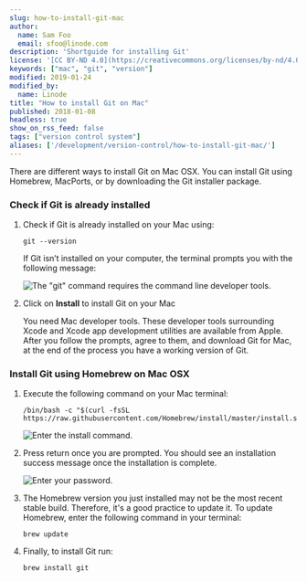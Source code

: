 ```yaml
---
slug: how-to-install-git-mac
author:
  name: Sam Foo
  email: sfoo@linode.com
description: 'Shortguide for installing Git'
license: '[CC BY-ND 4.0](https://creativecommons.org/licenses/by-nd/4.0)'
keywords: ["mac", "git", "version"]
modified: 2019-01-24
modified_by:
  name: Linode
title: "How to install Git on Mac"
published: 2018-01-08
headless: true
show_on_rss_feed: false
tags: ["version control system"]
aliases: ['/development/version-control/how-to-install-git-mac/']
---
```


There are different ways to install Git on Mac OSX. You can install Git using Homebrew, MacPorts, or by downloading the Git installer package.

### Check if Git is already installed

1.  Check if Git is already installed on your Mac using:

        git --version

    If Git isn’t installed on your computer, the terminal prompts you with the following message:

    ![The "git" command requires the command line developer tools.](check-if-git-installed-mac-osx.png)

2.  Click on **Install** to install Git on your Mac

    You need Mac developer tools. These developer tools surrounding Xcode and Xcode app development utilities are available from Apple. After you follow the prompts, agree to them, and download Git for Mac, at the end of the process you have a working version of Git.


### Install Git using Homebrew on Mac OSX

1.  Execute the following command on your Mac terminal:

        /bin/bash -c "$(curl -fsSL https://raw.githubusercontent.com/Homebrew/install/master/install.sh)"

    ![Enter the install command.](1624-Homebrew-01-resized.png)

2.  Press return once you are prompted. You should see an installation success message once the installation is complete. 

    ![Enter your password.](1626-Homebrew-03-resized.png)

3.  The Homebrew version you just installed may not be the most recent stable build. Therefore, it's a good practice to update it. To update Homebrew, enter the following command in your terminal:

        brew update

4.  Finally, to install Git run:

        brew install git
